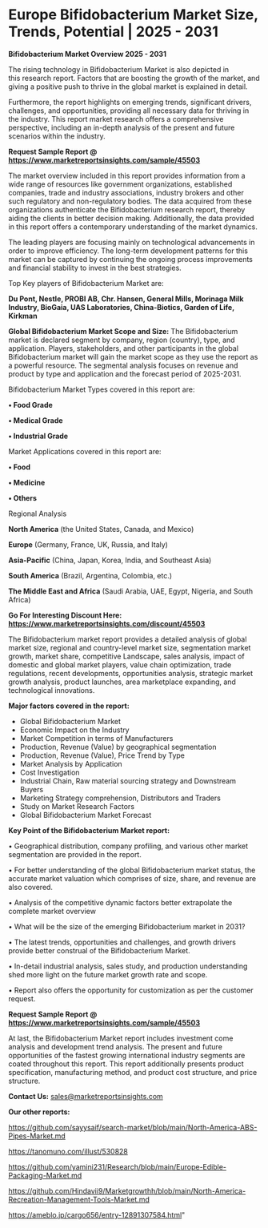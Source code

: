# Europe Bifidobacterium Market Size, Trends, Potential | 2025 - 2031

<Strong> Bifidobacterium Market Overview 2025 - 2031</strong>

The rising technology in Bifidobacterium Market is also depicted in this research report. Factors that are boosting the growth of the market, and giving a positive push to thrive in the global market is explained in detail.

Furthermore, the report highlights on emerging trends, significant drivers, challenges, and opportunities, providing all necessary data for thriving in the industry. This report market research offers a comprehensive perspective, including an in-depth analysis of the present and future scenarios within the industry.

<strong>Request Sample Report @ <a href=https://www.marketreportsinsights.com/sample/45503>https://www.marketreportsinsights.com/sample/45503</a></strong>

The market overview included in this report provides information from a wide range of resources like government organizations, established companies, trade and industry associations, industry brokers and other such regulatory and non-regulatory bodies. The data acquired from these organizations authenticate the Bifidobacterium research report, thereby aiding the clients in better decision making. Additionally, the data provided in this report offers a contemporary understanding of the market dynamics.

The leading players are focusing mainly on technological advancements in order to improve efficiency. The long-term development patterns for this market can be captured by continuing the ongoing process improvements and financial stability to invest in the best strategies.

Top Key players of Bifidobacterium Market are:

<strong>Du Pont, Nestle, PROBI AB, Chr. Hansen, General Mills, Morinaga Milk Industry, BioGaia, UAS Laboratories, China-Biotics, Garden of Life, Kirkman</strong>

<strong><b>Global Bifidobacterium Market Scope and Size:</b></strong>
The Bifidobacterium market is declared segment by company, region (country), type, and application. Players, stakeholders, and other participants in the global Bifidobacterium market will gain the market scope as they use the report as a powerful resource. The segmental analysis focuses on revenue and product by type and application and the forecast period of 2025-2031.

Bifidobacterium Market Types covered in this report are:

<strong>•  Food Grade

•  Medical Grade

•  Industrial Grade</strong>

Market Applications covered in this report are:

<strong>•  Food

•  Medicine

•  Others</strong> 

Regional Analysis

<strong>North America</strong> (the United States, Canada, and Mexico)

<strong>Europe</strong> (Germany, France, UK, Russia, and Italy)

<strong>Asia-Pacific</strong> (China, Japan, Korea, India, and Southeast Asia)

<strong>South America</strong> (Brazil, Argentina, Colombia, etc.)

<strong>The Middle East and Africa</strong> (Saudi Arabia, UAE, Egypt, Nigeria, and South Africa)

<strong>Go For Interesting Discount Here: <a href=https://www.marketreportsinsights.com/discount/45503>https://www.marketreportsinsights.com/discount/45503</a></strong>

The Bifidobacterium market report provides a detailed analysis of global market size, regional and country-level market size, segmentation market growth, market share, competitive Landscape, sales analysis, impact of domestic and global market players, value chain optimization, trade regulations, recent developments, opportunities analysis, strategic market growth analysis, product launches, area marketplace expanding, and technological innovations.

<strong><b>Major factors covered in the report:</b></strong>
<ul>
  <li>Global Bifidobacterium Market </li>
  <li>Economic Impact on the Industry</li>
  <li>Market Competition in terms of Manufacturers</li>
  <li>Production, Revenue (Value) by geographical segmentation</li>
  <li>Production, Revenue (Value), Price Trend by Type</li>
  <li>Market Analysis by Application</li>
  <li>Cost Investigation</li>
  <li>Industrial Chain, Raw material sourcing strategy and Downstream Buyers</li>
  <li>Marketing Strategy comprehension, Distributors and Traders</li>
  <li>Study on Market Research Factors</li>
  <li>Global Bifidobacterium Market Forecast</li>
</ul>

<strong><b>Key Point of the Bifidobacterium Market report:</b></strong>

• Geographical distribution, company profiling, and various other market segmentation are provided in the report.

• For better understanding of the global Bifidobacterium market status, the accurate market valuation which comprises of size, share, and revenue are also covered.

• Analysis of the competitive dynamic factors better extrapolate the complete market overview

• What will be the size of the emerging Bifidobacterium market in 2031?

• The latest trends, opportunities and challenges, and growth drivers provide better construal of the Bifidobacterium Market.

• In-detail industrial analysis, sales study, and production understanding shed more light on the future market growth rate and scope.

• Report also offers the opportunity for customization as per the customer request.

<strong>Request Sample Report @ <a href=https://www.marketreportsinsights.com/sample/45503>https://www.marketreportsinsights.com/sample/45503</a></strong>

At last, the Bifidobacterium Market report includes investment come analysis and development trend analysis. The present and future opportunities of the fastest growing international industry segments are coated throughout this report. This report additionally presents product specification, manufacturing method, and product cost structure, and price structure.

<strong>Contact Us:</strong>
sales@marketreportsinsights.com

<strong>Our other reports:</strong>

<a href=https://github.com/sayysaif/search-market/blob/main/North-America-ABS-Pipes-Market.md>https://github.com/sayysaif/search-market/blob/main/North-America-ABS-Pipes-Market.md</a>

<a href=https://tanomuno.com/illust/530828>https://tanomuno.com/illust/530828</a>

<a href=https://github.com/yamini231/Research/blob/main/Europe-Edible-Packaging-Market.md>https://github.com/yamini231/Research/blob/main/Europe-Edible-Packaging-Market.md</a>

<a href=https://github.com/Hindavii9/Marketgrowthh/blob/main/North-America-Recreation-Management-Tools-Market.md>https://github.com/Hindavii9/Marketgrowthh/blob/main/North-America-Recreation-Management-Tools-Market.md</a>

<a href=https://ameblo.jp/cargo656/entry-12891307584.html>https://ameblo.jp/cargo656/entry-12891307584.html</a>"
